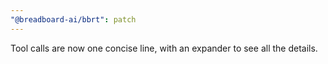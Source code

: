 ```yaml
---
"@breadboard-ai/bbrt": patch
---
```


Tool calls are now one concise line, with an expander to see all the details.
